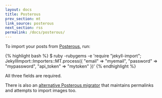 ```yaml
---
layout: docs
title: Posterous
prev_section: mt
link_source: posterous
next_section: rss
permalink: /docs/posterous/
---
```


To import your posts from [Posterous](http://movabletype.org), run:

{% highlight bash %}
$ ruby -rubygems -e 'require "jekyll-import";
    JekyllImport::Importers::MT.process({
      "email"     => "myemail",
      "password"  => "mypassword",
      "api_token" => "mytoken"
    })'
{% endhighlight %}

All three fields are required.

There is also an [alternative Posterous
migrator](https://github.com/pepijndevos/jekyll/blob/patch-1/lib/jekyll/migrators/posterous.rb)
that maintains permalinks and attempts to import images too.
